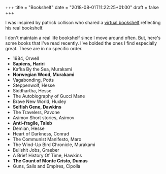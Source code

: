 +++
title = "Bookshelf"
date = "2018-08-01T11:22:25+01:00"
draft = false
+++

I was inspired by patrick collison who shared a [virtual bookshelf](https://patrickcollison.com/bookshelf) reflecting his real bookshelf.

I don't maintain a real life bookshelf since I move around often. But, here's some books that I've read recently. I've bolded the ones I find especially great. These are in no specific order.

* 1984, Orwell
* **Sapiens, Hariri**
* Kafka By the Sea, Murakami
* **Norwegian Wood, Murakami**
* Vagabonding, Potts
* Steppenwolf, Hesse
* Siddhartha, Hesse
* The Autobiography of Gucci Mane
* Brave New World, Huxley
* **Selfish Gene, Dawkins**
* The Travelers, Pavone
* Asimov Short stories, Asimov
* **Anti-fragile, Taleb**
* Demian, Hesse
* Heart of Darkness, Conrad
* The Communist Manifesto, Marx
* The Wind-Up Bird Chronicle, Murakami
* Bullshit Jobs, Graeber
* A Brief History Of Time, Hawkins
* **The Count of Monte Cristo, Dumas**
* Guns, Sails and Empires, Cipolla
